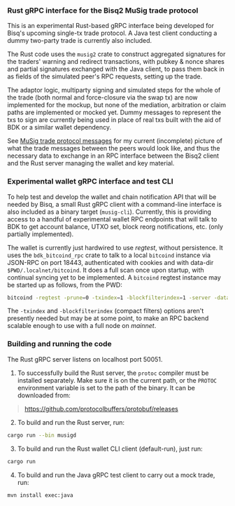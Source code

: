 ### Rust gRPC interface for the Bisq2 MuSig trade protocol

This is an experimental Rust-based gRPC interface being developed for Bisq's upcoming single-tx trade protocol. A Java
test client conducting a dummy two-party trade is currently also included.

The Rust code uses the `musig2` crate to construct aggregated signatures for the traders' warning and redirect
transactions, with pubkey & nonce shares and partial signatures exchanged with the Java client, to pass them back in as
fields of the simulated peer's RPC requests, setting up the trade.

The adaptor logic, multiparty signing and simulated steps for the whole of the trade (both normal and force-closure via
the swap tx) are now implemented for the mockup, but none of the mediation, arbitration or claim paths are implemented
or mocked yet. Dummy messages to represent the txs to sign are currently being used in place of real txs built with the
aid of BDK or a similar wallet dependency.

See [MuSig trade protocol messages](musig-trade-protocol-messages.txt) for my current (incomplete) picture of what the
trade messages between the peers would look like, and thus the necessary data to exchange in an RPC interface between
the Bisq2 client and the Rust server managing the wallet and key material.

### Experimental wallet gRPC interface and test CLI

To help test and develop the wallet and chain notification API that will be needed by Bisq, a small Rust gRPC client
with a command-line interface is also included as a binary target (`musig-cli`). Currently, this is providing access to
a handful of experimental wallet RPC endpoints that will talk to BDK to get account balance, UTXO set, block reorg
notifications, etc. (only partially implemented).

The wallet is currently just hardwired to use _regtest_, without persistence. It uses the `bdk_bitcoind_rpc`
crate to talk to a local `bitcoind` instance via JSON-RPC on port 18443, authenticated with cookies and with
data-dir `$PWD/.localnet/bitcoind`. It does a full scan once upon startup, with continual syncing yet to be implemented.
A `bitcoind` regtest instance may be started up as follows, from the PWD:

```sh
bitcoind -regtest -prune=0 -txindex=1 -blockfilterindex=1 -server -datadir=.localnet/bitcoind
```

The `-txindex` and `-blockfilterindex` (compact filters) options aren't presently needed but may be at some point, to
make an RPC backend scalable enough to use with a full node on _mainnet_.

### Building and running the code

The Rust gRPC server listens on localhost port 50051.

1. To successfully build the Rust server, the `protoc` compiler must be installed separately. Make sure it is on the
   current path, or the `PROTOC` environment variable is set to the path of the binary. It can be downloaded from:

> https://github.com/protocolbuffers/protobuf/releases

2. To build and run the Rust server, run:

```sh
cargo run --bin musigd
```

3. To build and run the Rust wallet CLI client (default-run), just run:

```sh
cargo run
```

4. To build and run the Java gRPC test client to carry out a mock trade, run:

```sh
mvn install exec:java
```
